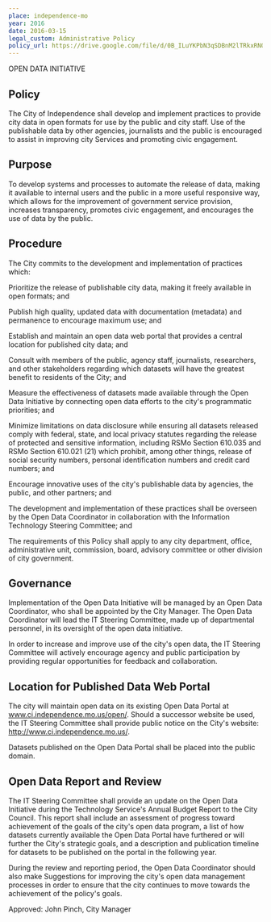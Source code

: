 ```yaml
---
place: independence-mo
year: 2016
date: 2016-03-15
legal_custom: Administrative Policy
policy_url: https://drive.google.com/file/d/0B_ILuYKPbN3qSDBnM2lTRkxRN0Y2SFFXaDNCMVdKUGxIbzhV/view
---
```


OPEN DATA INITIATIVE


## Policy

The City of Independence shall develop and implement practices to provide city data in open formats for use by the public and city staff. Use of the publishable data by other agencies, journalists and the public is encouraged to assist in improving city Services and promoting civic engagement.


## Purpose

To develop systems and processes to automate the release of data, making it available to internal users and the public in a more useful responsive way, which allows for the improvement of government service provision, increases transparency, promotes civic engagement, and encourages the use of data by the public.


## Procedure

The City commits to the development and implementation of practices which:

Prioritize the release of publishable city data, making it freely available in open formats; and

Publish high quality, updated data with documentation (metadata) and permanence to encourage maximum use; and

Establish and maintain an open data web portal that provides a central location for published city data; and

Consult with members of the public, agency staff, journalists, researchers, and other stakeholders regarding which datasets will have the greatest benefit to residents of the City; and

Measure the effectiveness of datasets made available through the Open Data Initiative by connecting open data efforts to the city's programmatic priorities; and

Minimize limitations on data disclosure while ensuring all datasets released comply with federal, state, and local privacy statutes regarding the release of protected and sensitive information, including RSMo Section 610.035 and RSMo Section 610.021 (21) which prohibit, among other things, release of social security numbers, personal identification numbers and credit card numbers; and

Encourage innovative uses of the city's publishable data by agencies, the public, and other partners; and

The development and implementation of these practices shall be overseen by the Open Data Coordinator in collaboration with the Information Technology Steering Committee; and

The requirements of this Policy shall apply to any city department, office, administrative unit, commission, board, advisory committee or other division of city government.


## Governance

Implementation of the Open Data Initiative will be managed by an Open Data Coordinator, who shall be appointed by the City Manager. The Open Data Coordinator will lead the IT Steering Committee, made up of departmental personnel, in its oversight of the open data initiative.

In order to increase and improve use of the city's open data, the IT Steering Committee will actively encourage agency and public participation by providing regular opportunities for feedback and collaboration.


## Location for Published Data Web Portal

The city will maintain open data on its existing Open Data Portal at www.ci.independence.mo.us/open/. Should a successor website be used, the IT Steering Committee shall provide public notice on the City's website: http://www.ci.independence.mo.us/.

Datasets published on the Open Data Portal shall be placed into the public domain.


## Open Data Report and Review

The IT Steering Committee shall provide an update on the Open Data Initiative during the Technology Service's Annual Budget Report to the City Council. This report shall include an assessment of progress toward achievement of the goals of the city's open data program, a list of how datasets currently available the Open Data Portal have furthered or will further the City's strategic goals, and a description and publication timeline for datasets to be published on the portal in the following year.

During the review and reporting period, the Open Data Coordinator should also make Suggestions for improving the city's open data management processes in order to ensure that the city continues to move towards the achievement of the policy's goals.


Approved: John Pinch, City Manager
